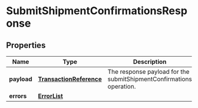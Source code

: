 
# SubmitShipmentConfirmationsResponse

## Properties
Name | Type | Description | Notes
------------ | ------------- | ------------- | -------------
**payload** | [**TransactionReference**](TransactionReference.md) | The response payload for the submitShipmentConfirmations operation. |  [optional]
**errors** | [**ErrorList**](ErrorList.md) |  |  [optional]



